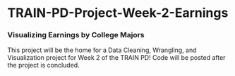 # TRAIN-PD-Project-Week-2-Earnings

### Visualizing Earnings by College Majors

This project will be the home for a Data Cleaning, Wrangling, and Visualization project for Week 2 of the TRAIN PD! Code will be posted after the project is concluded.
